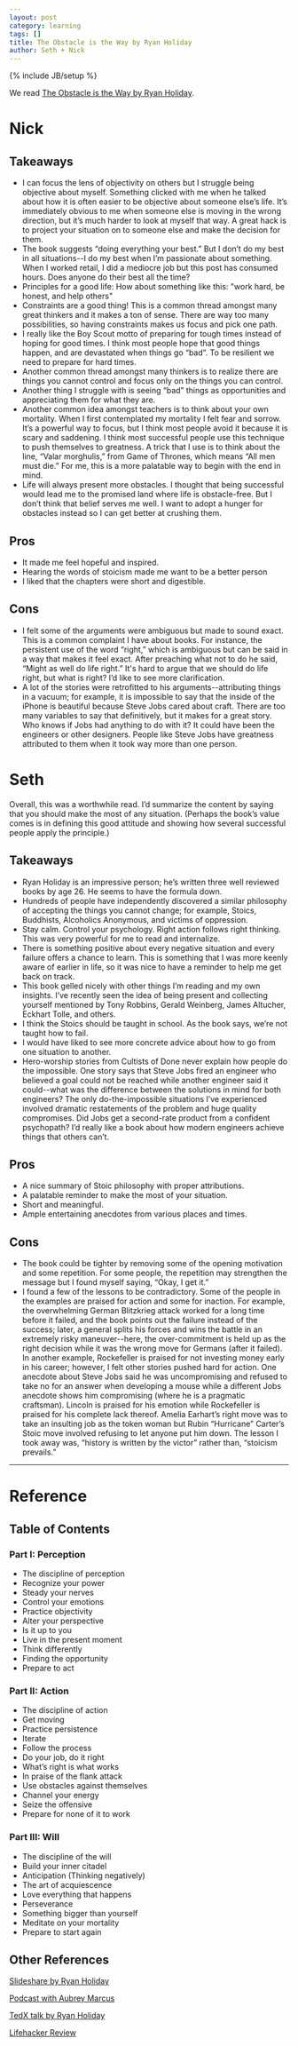 ```yaml
---
layout: post
category: learning
tags: []
title: The Obstacle is the Way by Ryan Holiday
author: Seth + Nick
---
```

{% include JB/setup %}

We read [The Obstacle is the Way by Ryan Holiday](http://www.amazon.com/dp/1591846358/?tag=6blog-20).

# Nick

## Takeaways
* I can focus the lens of objectivity on others but I struggle being objective about myself.  Something clicked with me when he talked about how it is often easier to be objective about someone else’s life. It’s immediately obvious to me when someone else is moving in the wrong direction, but it’s much harder to look at myself that way. A great hack is to project your situation on to someone else and make the decision for them.
* The book suggests “doing everything your best.” But I don’t do my best in all situations--I do my best when I’m passionate about something. When I worked retail, I did a mediocre job but this post has consumed hours. Does anyone do their best all the time?
* Principles for a good life: How about something like this: "work hard, be honest, and help others"
* Constraints are a good thing! This is a common thread amongst many great thinkers and it makes a ton of sense. There are way too many possibilities, so having constraints makes us focus and pick one path.
* I really like the Boy Scout motto of preparing for tough times instead of hoping for good times. I think most people hope that good things happen, and are devastated when things go “bad”. To be resilient we need to prepare for hard times.
* Another common thread amongst many thinkers is to realize there are things you cannot control and focus only on the things you can control.
* Another thing I struggle with is seeing “bad” things as opportunities and appreciating them for what they are.
* Another common idea amongst teachers is to think about your own mortality. When I first contemplated my mortality I felt fear and sorrow. It’s a powerful way to focus, but I think most people avoid it because it is scary and saddening. I think most successful people use this technique to push themselves to greatness. A trick that I use is to think about the line, “Valar morghulis,” from Game of Thrones, which means “All men must die.” For me, this is a more palatable way to begin with the end in mind.
* Life will always present more obstacles. I thought that being successful would lead me to the promised land where life is obstacle-free. But I don’t think that belief serves me well. I want to adopt a hunger for obstacles instead so I can get better at crushing them.

## Pros
* It made me feel hopeful and inspired.
* Hearing the words of stoicism made me want to be a better person
* I liked that the chapters were short and digestible.

## Cons
* I felt some of the arguments were ambiguous but made to sound exact. This is a common complaint I have about books. For instance, the persistent use of the word “right,” which is ambiguous but can be said in a way that makes it feel exact. After preaching what not to do he said, “Might as well do life right.”  It's hard to argue that we should do life right, but what is right? I’d like to see more clarification.
* A lot of the stories were retrofitted to his arguments--attributing things in a vacuum; for example, it is impossible to say that the inside of the iPhone is beautiful because Steve Jobs cared about craft. There are too many variables to say that definitively, but it makes for a great story. Who knows if Jobs had anything to do with it? It could have been the engineers or other designers. People like Steve Jobs have greatness attributed to them when it took way more than one person.

# Seth
Overall, this was a worthwhile read. I’d summarize the content by saying that you should make the most of any situation. (Perhaps the book’s value comes is in defining this good attitude and showing how several successful people apply the principle.)

## Takeaways
* Ryan Holiday is an impressive person; he’s written three well reviewed books by age 26. He seems to have the formula down.
* Hundreds of people have independently discovered a similar philosophy of accepting the things you cannot change; for example, Stoics, Buddhists, Alcoholics Anonymous, and victims of oppression.
* Stay calm. Control your psychology. Right action follows right thinking. This was very powerful for me to read and internalize.
* There is something positive about every negative situation and every failure offers a chance to learn. This is something that I was more keenly aware of earlier in life, so it was nice to have a reminder to help me get back on track.
* This book gelled nicely with other things I’m reading and my own insights. I’ve recently seen the idea of being present and collecting yourself mentioned by Tony Robbins, Gerald Weinberg, James Altucher, Eckhart Tolle, and others.
* I think the Stoics should be taught in school. As the book says, we’re not taught how to fail.
* I would have liked to see more concrete advice about how to go from one situation to another.
* Hero-worship stories from Cultists of Done never explain how people do the impossible. One story says that Steve Jobs fired an engineer who believed a goal could not be reached while another engineer said it could--what was the difference between the solutions in mind for both engineers? The only do-the-impossible situations I’ve experienced involved dramatic restatements of the problem and huge quality compromises. Did Jobs get a second-rate product from a confident psychopath? I’d really like a book about how modern engineers achieve things that others can’t.

## Pros
* A nice summary of Stoic philosophy with proper attributions.
* A palatable reminder to make the most of your situation.
* Short and meaningful.
* Ample entertaining anecdotes from various places and times.

## Cons
* The book could be tighter by removing some of the opening motivation and some repetition. For some people, the repetition may strengthen the message but I found myself saying, “Okay, I get it.”
* I found a few of the lessons to be contradictory. Some of the people in the examples are praised for action and some for inaction. For example, the overwhelming German Blitzkrieg attack worked for a long time before it failed, and the book points out the failure instead of the success; later, a general splits his forces and wins the battle in an extremely risky maneuver--here, the over-commitment is held up as the right decision while it was the wrong move for Germans (after it failed). In another example, Rockefeller is praised for not investing money early in his career; however, I felt other stories pushed hard for action. One anecdote about Steve Jobs said he was uncompromising and refused to take no for an answer when developing a mouse while a different Jobs anecdote shows him compromising (where he is a pragmatic craftsman). Lincoln is praised for his emotion while Rockefeller is praised for his complete lack thereof. Amelia Earhart’s right move was to take an insulting job as the token woman but Rubin “Hurricane” Carter’s Stoic move involved refusing to let anyone put him down. The lesson I took away was, “history is written by the victor” rather than, “stoicism prevails.”

---

# Reference

## Table of Contents

### Part I: Perception
* The discipline of perception
* Recognize your power
* Steady your nerves
* Control your emotions
* Practice objectivity
* Alter your perspective
* Is it up to you
* Live in the present moment
* Think differently
* Finding the opportunity
* Prepare to act

### Part II: Action
* The discipline of action
* Get moving
* Practice persistence
* Iterate
* Follow the process
* Do your job, do it right
* What’s right is what works
* In praise of the flank attack
* Use obstacles against themselves
* Channel your energy
* Seize the offensive
* Prepare for none of it to work

### Part III: Will
* The discipline of the will
* Build your inner citadel
* Anticipation (Thinking negatively)
* The art of acquiescence
* Love everything that happens
* Perseverance
* Something bigger than yourself
* Meditate on your mortality
* Prepare to start again

## Other References
[Slideshare by Ryan Holiday](http://www.slideshare.net/ryanholiday/10-strategies-for-turning-obstacles-into-opportunities)

[Podcast with Aubrey Marcus](https://www.youtube.com/watch?v=_f-PrcZlc9k)

[TedX talk by Ryan Holiday](https://www.youtube.com/watch?v=e2Zq2VWvmW4)

[Lifehacker Review](http://lifehacker.com/the-obstacle-is-the-way-the-right-mindset-for-finding-1665117695)
